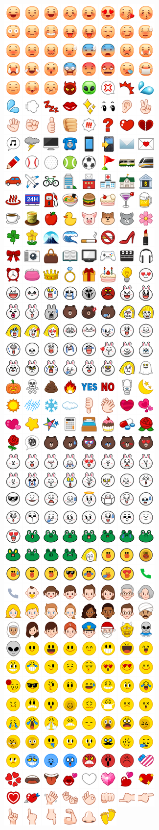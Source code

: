 ![100101](sticon_default_key_100101.png) ![100102](sticon_default_key_100102.png) ![100103](sticon_default_key_100103.png) ![100104](sticon_default_key_100104.png) ![100105](sticon_default_key_100105.png) ![100106](sticon_default_key_100106.png) ![100107](sticon_default_key_100107.png) ![100108](sticon_default_key_100108.png) ![100109](sticon_default_key_100109.png) ![10010a](sticon_default_key_10010a.png) ![10010b](sticon_default_key_10010b.png) ![10010c](sticon_default_key_10010c.png) ![10010d](sticon_default_key_10010d.png) ![10010e](sticon_default_key_10010e.png) ![10010f](sticon_default_key_10010f.png) ![100110](sticon_default_key_100110.png) ![100111](sticon_default_key_100111.png) ![100112](sticon_default_key_100112.png) ![100113](sticon_default_key_100113.png) ![100114](sticon_default_key_100114.png) ![100115](sticon_default_key_100115.png) ![100116](sticon_default_key_100116.png) ![100117](sticon_default_key_100117.png) ![100118](sticon_default_key_100118.png) ![100119](sticon_default_key_100119.png) ![10011a](sticon_default_key_10011a.png) ![10011b](sticon_default_key_10011b.png) ![10011c](sticon_default_key_10011c.png) ![10011d](sticon_default_key_10011d.png) ![10011e](sticon_default_key_10011e.png) ![10011f](sticon_default_key_10011f.png) ![100120](sticon_default_key_100120.png) ![100121](sticon_default_key_100121.png) ![100122](sticon_default_key_100122.png) ![100123](sticon_default_key_100123.png) ![100124](sticon_default_key_100124.png) ![100125](sticon_default_key_100125.png) ![100126](sticon_default_key_100126.png) ![100127](sticon_default_key_100127.png) ![100128](sticon_default_key_100128.png) ![100129](sticon_default_key_100129.png) ![10012a](sticon_default_key_10012a.png) ![10012b](sticon_default_key_10012b.png) ![10012c](sticon_default_key_10012c.png) ![10012d](sticon_default_key_10012d.png) ![10012e](sticon_default_key_10012e.png) ![10012f](sticon_default_key_10012f.png) ![100130](sticon_default_key_100130.png) ![100131](sticon_default_key_100131.png) ![100132](sticon_default_key_100132.png) ![100133](sticon_default_key_100133.png) ![100134](sticon_default_key_100134.png) ![100135](sticon_default_key_100135.png) ![100136](sticon_default_key_100136.png) ![100137](sticon_default_key_100137.png) ![100138](sticon_default_key_100138.png) ![100139](sticon_default_key_100139.png) ![10013a](sticon_default_key_10013a.png) ![10013b](sticon_default_key_10013b.png) ![10013c](sticon_default_key_10013c.png) ![10013d](sticon_default_key_10013d.png) ![10013e](sticon_default_key_10013e.png) ![10013f](sticon_default_key_10013f.png) ![100140](sticon_default_key_100140.png) ![100141](sticon_default_key_100141.png) ![100142](sticon_default_key_100142.png) ![100143](sticon_default_key_100143.png) ![100144](sticon_default_key_100144.png) ![100145](sticon_default_key_100145.png) ![100146](sticon_default_key_100146.png) ![100147](sticon_default_key_100147.png) ![100148](sticon_default_key_100148.png) ![100149](sticon_default_key_100149.png) ![10014a](sticon_default_key_10014a.png) ![10014b](sticon_default_key_10014b.png) ![10014c](sticon_default_key_10014c.png) ![10014d](sticon_default_key_10014d.png) ![10014e](sticon_default_key_10014e.png) ![10014f](sticon_default_key_10014f.png) ![100150](sticon_default_key_100150.png) ![100151](sticon_default_key_100151.png) ![100152](sticon_default_key_100152.png) ![100153](sticon_default_key_100153.png) ![100154](sticon_default_key_100154.png) ![100155](sticon_default_key_100155.png) ![100156](sticon_default_key_100156.png) ![100157](sticon_default_key_100157.png) ![100158](sticon_default_key_100158.png) ![100159](sticon_default_key_100159.png) ![10015a](sticon_default_key_10015a.png) ![10015b](sticon_default_key_10015b.png) ![10015c](sticon_default_key_10015c.png) ![10015d](sticon_default_key_10015d.png) ![10015e](sticon_default_key_10015e.png) ![10015f](sticon_default_key_10015f.png) ![100160](sticon_default_key_100160.png) ![100161](sticon_default_key_100161.png) ![100162](sticon_default_key_100162.png) ![100163](sticon_default_key_100163.png) ![100164](sticon_default_key_100164.png) ![100165](sticon_default_key_100165.png) ![100166](sticon_default_key_100166.png) ![100167](sticon_default_key_100167.png) ![100168](sticon_default_key_100168.png) ![100169](sticon_default_key_100169.png) ![10016a](sticon_default_key_10016a.png) ![10016b](sticon_default_key_10016b.png) ![10016c](sticon_default_key_10016c.png) ![10016d](sticon_default_key_10016d.png) ![10016e](sticon_default_key_10016e.png) ![10016f](sticon_default_key_10016f.png) ![100170](sticon_default_key_100170.png) ![100171](sticon_default_key_100171.png) ![100172](sticon_default_key_100172.png) ![100173](sticon_default_key_100173.png) ![100174](sticon_default_key_100174.png) ![100175](sticon_default_key_100175.png) ![100176](sticon_default_key_100176.png) ![100177](sticon_default_key_100177.png) ![100178](sticon_default_key_100178.png) ![100179](sticon_default_key_100179.png) ![10017a](sticon_default_key_10017a.png) ![10017b](sticon_default_key_10017b.png) ![10017c](sticon_default_key_10017c.png) ![10017d](sticon_default_key_10017d.png) ![10017e](sticon_default_key_10017e.png) ![10017f](sticon_default_key_10017f.png) ![100180](sticon_default_key_100180.png) ![100181](sticon_default_key_100181.png) ![100182](sticon_default_key_100182.png) ![100183](sticon_default_key_100183.png) ![100184](sticon_default_key_100184.png) ![100185](sticon_default_key_100185.png) ![100186](sticon_default_key_100186.png) ![100187](sticon_default_key_100187.png) ![100188](sticon_default_key_100188.png) ![100189](sticon_default_key_100189.png) ![10018a](sticon_default_key_10018a.png) ![10018b](sticon_default_key_10018b.png) ![10018c](sticon_default_key_10018c.png) ![10018d](sticon_default_key_10018d.png) ![10018e](sticon_default_key_10018e.png) ![10018f](sticon_default_key_10018f.png) ![100190](sticon_default_key_100190.png) ![100191](sticon_default_key_100191.png) ![100192](sticon_default_key_100192.png) ![100193](sticon_default_key_100193.png) ![100194](sticon_default_key_100194.png) ![100195](sticon_default_key_100195.png) ![100196](sticon_default_key_100196.png) ![100197](sticon_default_key_100197.png) ![100198](sticon_default_key_100198.png) ![100199](sticon_default_key_100199.png) ![10019a](sticon_default_key_10019a.png) ![10019b](sticon_default_key_10019b.png) ![10019c](sticon_default_key_10019c.png) ![10019d](sticon_default_key_10019d.png) ![10019e](sticon_default_key_10019e.png) ![10019f](sticon_default_key_10019f.png) ![1001a0](sticon_default_key_1001a0.png) ![1001a1](sticon_default_key_1001a1.png) ![1001a2](sticon_default_key_1001a2.png) ![1001a3](sticon_default_key_1001a3.png) ![1001a4](sticon_default_key_1001a4.png) ![1001a5](sticon_default_key_1001a5.png) ![1001a6](sticon_default_key_1001a6.png) ![1001a7](sticon_default_key_1001a7.png) ![1001a8](sticon_default_key_1001a8.png) ![1001a9](sticon_default_key_1001a9.png) ![1001aa](sticon_default_key_1001aa.png) ![1001ab](sticon_default_key_1001ab.png) ![1001ac](sticon_default_key_1001ac.png) ![1001ad](sticon_default_key_1001ad.png) ![1001ae](sticon_default_key_1001ae.png) ![1001af](sticon_default_key_1001af.png) ![1001b0](sticon_default_key_1001b0.png) ![1001b1](sticon_default_key_1001b1.png) ![1001b2](sticon_default_key_1001b2.png) ![1001b3](sticon_default_key_1001b3.png) ![1001b4](sticon_default_key_1001b4.png) ![1001b5](sticon_default_key_1001b5.png) ![1001b6](sticon_default_key_1001b6.png) ![1001b7](sticon_default_key_1001b7.png) ![1001b8](sticon_default_key_1001b8.png) ![1001b9](sticon_default_key_1001b9.png) ![1001ba](sticon_default_key_1001ba.png) ![1001bb](sticon_default_key_1001bb.png) ![1001bc](sticon_default_key_1001bc.png) ![1001bd](sticon_default_key_1001bd.png) ![1001be](sticon_default_key_1001be.png) ![1001bf](sticon_default_key_1001bf.png) ![1001c0](sticon_default_key_1001c0.png) ![1001c1](sticon_default_key_1001c1.png) ![1001c2](sticon_default_key_1001c2.png) ![1001c3](sticon_default_key_1001c3.png) ![1001c4](sticon_default_key_1001c4.png) ![1001c5](sticon_default_key_1001c5.png) ![1001c6](sticon_default_key_1001c6.png) ![1001c7](sticon_default_key_1001c7.png) ![1001c8](sticon_default_key_1001c8.png) ![1001c9](sticon_default_key_1001c9.png) ![1001ca](sticon_default_key_1001ca.png) ![1001cb](sticon_default_key_1001cb.png) ![1001cc](sticon_default_key_1001cc.png) ![1001cd](sticon_default_key_1001cd.png) ![1001ce](sticon_default_key_1001ce.png) ![1001cf](sticon_default_key_1001cf.png) ![1001d0](sticon_default_key_1001d0.png) ![1001d1](sticon_default_key_1001d1.png) ![1001d2](sticon_default_key_1001d2.png) ![1001d3](sticon_default_key_1001d3.png) ![1001d4](sticon_default_key_1001d4.png) ![1001d5](sticon_default_key_1001d5.png) ![1001d6](sticon_default_key_1001d6.png) ![1001d7](sticon_default_key_1001d7.png) ![1001d8](sticon_default_key_1001d8.png) ![1001d9](sticon_default_key_1001d9.png) ![1001da](sticon_default_key_1001da.png) ![1001db](sticon_default_key_1001db.png) ![1001dc](sticon_default_key_1001dc.png) ![1001dd](sticon_default_key_1001dd.png) ![1001de](sticon_default_key_1001de.png) ![1001df](sticon_default_key_1001df.png) ![1001e0](sticon_default_key_1001e0.png) ![1001e1](sticon_default_key_1001e1.png) ![1001e2](sticon_default_key_1001e2.png) ![1001e3](sticon_default_key_1001e3.png) ![1001e4](sticon_default_key_1001e4.png) ![1001e5](sticon_default_key_1001e5.png) ![1001e6](sticon_default_key_1001e6.png) ![1001e7](sticon_default_key_1001e7.png) ![1001e8](sticon_default_key_1001e8.png) ![1001e9](sticon_default_key_1001e9.png) ![1001ea](sticon_default_key_1001ea.png) ![1001eb](sticon_default_key_1001eb.png) ![1001ec](sticon_default_key_1001ec.png) ![1001ed](sticon_default_key_1001ed.png) ![1001ee](sticon_default_key_1001ee.png) ![1001ef](sticon_default_key_1001ef.png) ![1001f0](sticon_default_key_1001f0.png) ![1001f1](sticon_default_key_1001f1.png) ![1001f2](sticon_default_key_1001f2.png) ![1001f3](sticon_default_key_1001f3.png) ![1001f4](sticon_default_key_1001f4.png) ![1001f5](sticon_default_key_1001f5.png) ![1001f6](sticon_default_key_1001f6.png) ![1001f7](sticon_default_key_1001f7.png) ![1001f8](sticon_default_key_1001f8.png) ![1001f9](sticon_default_key_1001f9.png) ![1001fa](sticon_default_key_1001fa.png) ![1001fb](sticon_default_key_1001fb.png) ![1001fc](sticon_default_key_1001fc.png) ![1001fd](sticon_default_key_1001fd.png) ![1001fe](sticon_default_key_1001fe.png) ![1001ff](sticon_default_key_1001ff.png) ![100200](sticon_default_key_100200.png) ![100201](sticon_default_key_100201.png) ![100202](sticon_default_key_100202.png) ![100203](sticon_default_key_100203.png) ![100204](sticon_default_key_100204.png) ![100205](sticon_default_key_100205.png) ![100206](sticon_default_key_100206.png) ![100207](sticon_default_key_100207.png) ![100208](sticon_default_key_100208.png) ![100209](sticon_default_key_100209.png) ![10020a](sticon_default_key_10020a.png) ![10020b](sticon_default_key_10020b.png) ![10020c](sticon_default_key_10020c.png) ![10020d](sticon_default_key_10020d.png) ![10020e](sticon_default_key_10020e.png) ![10020f](sticon_default_key_10020f.png) ![100210](sticon_default_key_100210.png) ![100211](sticon_default_key_100211.png) ![100212](sticon_default_key_100212.png) ![100213](sticon_default_key_100213.png) ![100214](sticon_default_key_100214.png) ![100215](sticon_default_key_100215.png) ![100216](sticon_default_key_100216.png) ![100217](sticon_default_key_100217.png) ![100218](sticon_default_key_100218.png) ![100219](sticon_default_key_100219.png) ![10021a](sticon_default_key_10021a.png) ![10021b](sticon_default_key_10021b.png) ![10021c](sticon_default_key_10021c.png) ![10021d](sticon_default_key_10021d.png) ![10021e](sticon_default_key_10021e.png) ![10021f](sticon_default_key_10021f.png) ![100220](sticon_default_key_100220.png) ![100221](sticon_default_key_100221.png) ![100222](sticon_default_key_100222.png) ![100223](sticon_default_key_100223.png) ![100224](sticon_default_key_100224.png) ![100225](sticon_default_key_100225.png) ![100226](sticon_default_key_100226.png) ![100227](sticon_default_key_100227.png) ![100228](sticon_default_key_100228.png) ![100229](sticon_default_key_100229.png) ![10022a](sticon_default_key_10022a.png) ![10022b](sticon_default_key_10022b.png) ![10022c](sticon_default_key_10022c.png) ![10022d](sticon_default_key_10022d.png) ![10022e](sticon_default_key_10022e.png) ![10022f](sticon_default_key_10022f.png) ![100230](sticon_default_key_100230.png) ![100231](sticon_default_key_100231.png) ![100232](sticon_default_key_100232.png) ![100233](sticon_default_key_100233.png) ![100234](sticon_default_key_100234.png) ![100235](sticon_default_key_100235.png) ![100236](sticon_default_key_100236.png) ![100237](sticon_default_key_100237.png) ![100238](sticon_default_key_100238.png) ![100239](sticon_default_key_100239.png) ![10023a](sticon_default_key_10023a.png) ![10023b](sticon_default_key_10023b.png) ![10023c](sticon_default_key_10023c.png) ![10023d](sticon_default_key_10023d.png) ![10023e](sticon_default_key_10023e.png) ![10023f](sticon_default_key_10023f.png) ![100240](sticon_default_key_100240.png) ![100241](sticon_default_key_100241.png) ![100242](sticon_default_key_100242.png) ![100243](sticon_default_key_100243.png) ![100244](sticon_default_key_100244.png) ![100245](sticon_default_key_100245.png) ![100246](sticon_default_key_100246.png) ![100247](sticon_default_key_100247.png) ![100248](sticon_default_key_100248.png) ![100249](sticon_default_key_100249.png) ![10024a](sticon_default_key_10024a.png) ![10024b](sticon_default_key_10024b.png) ![10024c](sticon_default_key_10024c.png) ![10024d](sticon_default_key_10024d.png) ![10024e](sticon_default_key_10024e.png) ![10024f](sticon_default_key_10024f.png) ![100250](sticon_default_key_100250.png) ![100251](sticon_default_key_100251.png) ![100252](sticon_default_key_100252.png) ![100253](sticon_default_key_100253.png) ![100254](sticon_default_key_100254.png) ![100255](sticon_default_key_100255.png) ![100256](sticon_default_key_100256.png) ![100257](sticon_default_key_100257.png) ![100258](sticon_default_key_100258.png) ![100259](sticon_default_key_100259.png) ![10025a](sticon_default_key_10025a.png) ![10025b](sticon_default_key_10025b.png) ![10025c](sticon_default_key_10025c.png) ![10025d](sticon_default_key_10025d.png) ![10025e](sticon_default_key_10025e.png) 